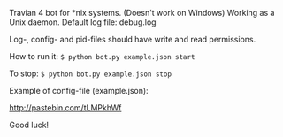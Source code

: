 Travian 4 bot for *nix systems. (Doesn't work on Windows)
Working as a Unix daemon.
Default log file: debug.log

Log-, config- and pid-files should have write and read permissions.

How to run it:
`$ python bot.py example.json start`

To stop:
`$ python bot.py example.json stop`

Example of config-file (example.json):

http://pastebin.com/tLMPkhWf

Good luck!
